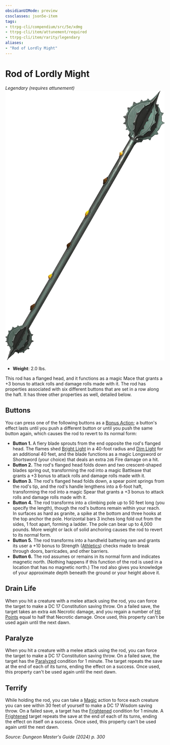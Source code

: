 ```yaml
---
obsidianUIMode: preview
cssclasses: json5e-item
tags:
- ttrpg-cli/compendium/src/5e/xdmg
- ttrpg-cli/item/attunement/required
- ttrpg-cli/item/rarity/legendary
aliases: 
- "Rod of Lordly Might"
---
```

# Rod of Lordly Might
*Legendary (requires attunement)*  
![](Misc%20Files/CLI/compendium/items/img/rod-of-lordly-might.webp#right)

- **Weight**: 2.0 lbs.

This rod has a flanged head, and it functions as a magic Mace that grants a +3 bonus to attack rolls and damage rolls made with it. The rod has properties associated with six different buttons that are set in a row along the haft. It has three other properties as well, detailed below.

## Buttons

You can press one of the following buttons as a [Bonus Action](Misc%20Files/CLI/rules/variant-rules/bonus-action-xphb.md); a button's effect lasts until you push a different button or until you push the same button again, which causes the rod to revert to its normal form:

- **Button 1.** A fiery blade sprouts from the end opposite the rod's flanged head. The flames shed [Bright Light](Misc%20Files/CLI/rules/variant-rules/bright-light-xphb.md) in a 40-foot radius and [Dim Light](Misc%20Files/CLI/rules/variant-rules/dim-light-xphb.md) for an additional 40 feet, and the blade functions as a magic Longsword or Shortsword (your choice) that deals an extra `2d6` Fire damage on a hit.  
- **Button 2.** The rod's flanged head folds down and two crescent-shaped blades spring out, transforming the rod into a magic Battleaxe that grants a +3 bonus to attack rolls and damage rolls made with it.  
- **Button 3.** The rod's flanged head folds down, a spear point springs from the rod's tip, and the rod's handle lengthens into a 6-foot haft, transforming the rod into a magic Spear that grants a +3 bonus to attack rolls and damage rolls made with it.  
- **Button 4.** The rod transforms into a climbing pole up to 50 feet long (you specify the length), though the rod's buttons remain within your reach. In surfaces as hard as granite, a spike at the bottom and three hooks at the top anchor the pole. Horizontal bars 3 inches long fold out from the sides, 1 foot apart, forming a ladder. The pole can bear up to 4,000 pounds. More weight or lack of solid anchoring causes the rod to revert to its normal form.  
- **Button 5.** The rod transforms into a handheld battering ram and grants its user a +10 bonus to Strength ([Athletics](Misc%20Files/CLI/rules/skills.md#Athletics)) checks made to break through doors, barricades, and other barriers.  
- **Button 6.** The rod assumes or remains in its normal form and indicates magnetic north. (Nothing happens if this function of the rod is used in a location that has no magnetic north.) The rod also gives you knowledge of your approximate depth beneath the ground or your height above it.  

## Drain Life

When you hit a creature with a melee attack using the rod, you can force the target to make a DC 17 Constitution saving throw. On a failed save, the target takes an extra `4d6` Necrotic damage, and you regain a number of [Hit Points](Misc%20Files/CLI/rules/variant-rules/hit-points-xphb.md) equal to half that Necrotic damage. Once used, this property can't be used again until the next dawn.

## Paralyze

When you hit a creature with a melee attack using the rod, you can force the target to make a DC 17 Constitution saving throw. On a failed save, the target has the [Paralyzed](Misc%20Files/CLI/rules/conditions.md#Paralyzed) condition for 1 minute. The target repeats the save at the end of each of its turns, ending the effect on a success. Once used, this property can't be used again until the next dawn.

## Terrify

While holding the rod, you can take a [Magic](Misc%20Files/CLI/rules/actions.md#Magic) action to force each creature you can see within 30 feet of yourself to make a DC 17 Wisdom saving throw. On a failed save, a target has the [Frightened](Misc%20Files/CLI/rules/conditions.md#Frightened) condition for 1 minute. A [Frightened](Misc%20Files/CLI/rules/conditions.md#Frightened) target repeats the save at the end of each of its turns, ending the effect on itself on a success. Once used, this property can't be used again until the next dawn.

*Source: Dungeon Master's Guide (2024) p. 300*